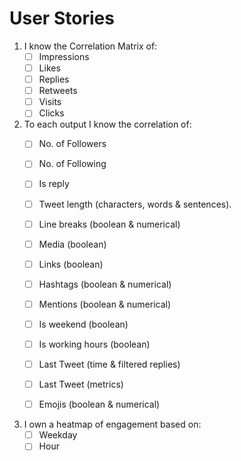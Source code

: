 # User Stories

1. I know the Correlation Matrix of:
    - [ ] Impressions
    - [ ] Likes
    - [ ] Replies
    - [ ] Retweets
    - [ ] Visits
    - [ ] Clicks

2. To each output I know the correlation of:
    - [ ] No. of Followers
    - [ ] No. of Following
    - [ ] Is reply
    - [ ] Tweet length (characters, words & sentences).
    - [ ] Line breaks (boolean & numerical)
    - [ ] Media (boolean)
    - [ ] Links (boolean)
    - [ ] Hashtags (boolean & numerical)
    - [ ] Mentions (boolean & numerical)
    - [ ] Is weekend (boolean)
    - [ ] Is working hours (boolean)
    - [ ] Last Tweet (time & filtered replies)
    - [ ] Last Tweet (metrics)
    - [ ] Emojis (boolean & numerical)


3. I own a heatmap of engagement based on:
    - [ ] Weekday
    - [ ] Hour
